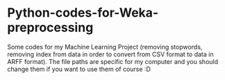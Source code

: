 # Python-codes-for-Weka-preprocessing
Some codes for my Machine Learning Project (removing stopwords, removing index from data in order to convert from CSV format to data in ARFF format).
The file paths are specific for my computer and you should change them if you want to use them of course :D
